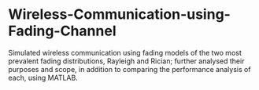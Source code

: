 # Wireless-Communication-using-Fading-Channel
Simulated wireless communication using fading models of the two most prevalent fading distributions, Rayleigh and Rician; further analysed their purposes and scope, in addition to comparing the performance analysis of each, using MATLAB.
